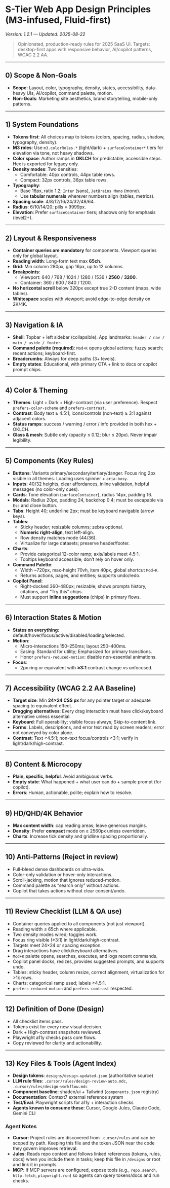 # S-Tier Web App Design Principles (M3-infused, Fluid-first)
_Version: 1.2.1 — Updated: 2025-08-22_

> Opinionated, production-ready rules for 2025 SaaS UI.
> Targets: desktop-first apps with responsive behavior, AI/copilot patterns, WCAG 2.2 AA.

---

## 0) Scope & Non-Goals
- **Scope**: Layout, color, typography, density, states, accessibility, data-heavy UIs, AI/copilot, command palette, motion.
- **Non-Goals**: Marketing site aesthetics, brand storytelling, mobile-only patterns.

---

## 1) System Foundations
- **Tokens first**: All choices map to tokens (colors, spacing, radius, shadow, typography, density).
- **M3 roles**: Use `m3.colorRoles.*` (light/dark) + `surfaceContainer*` tiers for elevation via tone, not heavy shadows.
- **Color space**: Author ramps in **OKLCH** for predictable, accessible steps. Hex is exported for legacy only.
- **Density modes**: Two densities:
  - Comfortable: 40px controls, 44px table rows.
  - Compact: 32px controls, 36px table rows.
- **Typography**:
  - Base 16px, ratio 1.2; `Inter` (sans), `JetBrains Mono` (mono).
  - Use **tabular numerals** wherever numbers align (tables, metrics).
- **Spacing scale**: 4/8/12/16/24/32/48/64.
- **Radius**: 6/10/14/20; pills = 9999px.
- **Elevation**: Prefer `surfaceContainer` tiers; shadows only for emphasis (level2+).

---

## 2) Layout & Responsiveness
- **Container queries are mandatory** for components. Viewport queries only for global layout.
- **Reading width**: Long-form text max **65ch**.
- **Grid**: Min column 280px, gap 16px, up to 12 columns.
- **Breakpoints**:
  - Viewport: 640 / 768 / 1024 / 1280 / 1536 / **2560** / **3200**.
  - Container: 360 / 600 / 840 / 1200.
- **No horizontal scroll** below 320px except true 2-D content (maps, wide tables).
- **Whitespace** scales with viewport; avoid edge-to-edge density on 2K/4K.

---

## 3) Navigation & IA
- **Shell**: Topbar + left sidebar (collapsible). App landmarks: `header / nav / main / aside / footer`.
- **Command palette (required)**: `Mod+K` opens global actions; fuzzy search; recent actions; keyboard-first.
- **Breadcrumbs**: Always for deep paths (3+ levels).
- **Empty states**: Educational, with primary CTA + link to docs or copilot prompt chips.

---

## 4) Color & Theming
- **Themes**: Light + Dark + High-contrast (via user preference). Respect `prefers-color-scheme` and `prefers-contrast`.
- **Contrast**: Body text ≥ 4.5:1; icons/controls (non-text) ≥ 3:1 against adjacent colors.
- **Status ramps**: success / warning / error / info provided in both hex + OKLCH.
- **Glass & mesh**: Subtle only (opacity ≤ 0.12; blur ≤ 20px). Never impair legibility.

---

## 5) Components (Key Rules)
- **Buttons**: Variants primary/secondary/tertiary/danger. Focus ring 2px visible in all themes. Loading uses spinner + `aria-busy`.
- **Inputs**: 40/32 heights, clear affordances, inline validation, helpful messages (no color-only cues).
- **Cards**: Tone elevation (`surfaceContainer`), radius 14px, padding 16.
- **Modals**: Radius 20px, padding 24, backdrop 0.4; must be escapable via `Esc` and close button.
- **Tabs**: Height 40; underline 2px; must be keyboard navigable (arrow keys).
- **Tables**:
  - Sticky header; resizable columns; zebra optional.
  - **Numeric right-align**, text left-align.
  - Row density matches mode (44/36).
  - Virtualize for large datasets; preserve header/footer.
- **Charts**:
  - Provide categorical 12-color ramp; axis/labels meet 4.5:1.
  - Tooltips keyboard accessible; don’t rely on hover only.
- **Command Palette**:
  - Width ~720px, max-height 70vh, item 40px, global shortcut `Mod+K`.
  - Returns actions, pages, and entities; supports undo/redo.
- **Copilot Panel**:
  - Right-docked 360–480px; resizable; shows prompts history, citations, and “Try this” chips.
  - Must support **inline suggestions** (chips) in primary flows.

---

## 6) Interaction States & Motion
- **States on everything**: default/hover/focus/active/disabled/loading/selected.
- **Motion**:
  - Micro-interactions 150–250ms; layout 250–400ms.
  - Easing: Standard for utility; Emphasized for primary transitions.
  - Honor `prefers-reduced-motion`: disable non-essential animations.
- **Focus**:
  - 2px ring or equivalent with **≥3:1** contrast change vs unfocused.

---

## 7) Accessibility (WCAG 2.2 AA Baseline)
- **Target size**: Min **24×24 CSS px** for any pointer target _or_ adequate spacing to equivalent effect.
- **Dragging alternatives**: Every drag interaction must have click/keyboard alternative unless essential.
- **Keyboard**: Full operability; visible focus always; Skip-to-content link.
- **Forms**: Labels, descriptions, and error text read by screen readers; error not conveyed by color alone.
- **Contrast**: Text ≥4.5:1; non-text focus/controls ≥3:1; verify in light/dark/high-contrast.

---

## 8) Content & Microcopy
- **Plain, specific, helpful**. Avoid ambiguous verbs.
- **Empty state**: What happened + what user can do + sample prompt (for copilot).
- **Errors**: Human, actionable, polite; explain how to resolve.

---

## 9) HD/QHD/4K Behavior
- **Max content width**: cap reading areas; leave generous margins.
- **Density**: Prefer **compact** mode on ≥ 2560px unless overridden.
- **Charts**: Increase tick density and gridline spacing proportionally.

---

## 10) Anti-Patterns (Reject in review)
- Full-bleed dense dashboards on ultra-wide.
- Color-only validation or hover-only interactions.
- Scroll-jacking, motion that ignores reduced-motion.
- Command palette as “search only” without actions.
- Copilot that takes actions without clear consent/undo.

---

## 11) Review Checklist (LLM & QA use)
- Container queries applied to all components (not just viewport).
- Reading width ≤ 65ch where applicable.
- Two density modes wired; toggles work.
- Focus ring visible (≥3:1) in light/dark/high-contrast.
- Targets meet 24×24 or spacing exception.
- Drag interactions have click/keyboard alternatives.
- `Mod+K` palette opens, searches, executes, and logs recent commands.
- Copilot panel docks, resizes, provides suggested prompts, and supports undo.
- Tables: sticky header, column resize, correct alignment, virtualization for >1k rows.
- Charts: categorical ramp used; labels ≥4.5:1.
- `prefers-reduced-motion` and `prefers-contrast` respected.

---

## 12) Definition of Done (Design)
- All checklist items pass.
- Tokens exist for every new visual decision.
- Dark + High-contrast snapshots reviewed.
- Playwright a11y checks pass core flows.
- Copy reviewed for clarity and actionability.

---

## 13) Key Files & Tools (Agent Index)
- **Design tokens**: `designs/design-updated.json` (authoritative source)
- **LLM rule files**: `.cursor/rules/design-review-auto.mdc`, `.cursor/rules/design-workflow.mdc`
- **Component baseline**: shadcn/ui + Tailwind (`components.json` registry)
- **Documentation**: Context7 external reference system
- **Test/Eval**: Playwright scripts for a11y + interaction checks
- **Agents known to consume these**: Cursor, Google Jules, Claude Code, Gemini CLI

### Agent Notes
- **Cursor**: Project rules are discovered from `.cursor/rules` and can be scoped by path. Keeping this file and the token JSON near the code they govern improves retrieval.
- **Jules**: Reads repo context and follows linked references (tokens, rules, docs) when you include them in tasks; keep this file in `/designs` or root and link it in prompts.
- **MCP**: If MCP servers are configured, expose tools (e.g., `repo.search`, `http.fetch`, `playwright.run`) so agents can query tokens/docs and run checks.

